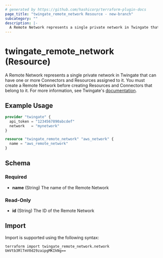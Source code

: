 ```yaml
---
# generated by https://github.com/hashicorp/terraform-plugin-docs
page_title: "twingate_remote_network Resource - new-branch"
subcategory: ""
description: |-
  A Remote Network represents a single private network in Twingate that can have one or more Connectors and Resources assigned to it. You must create a Remote Network before creating Resources and Connectors that belong to it. For more information, see Twingate's documentation https://docs.twingate.com/docs/remote-networks.
---
```


# twingate_remote_network (Resource)

A Remote Network represents a single private network in Twingate that can have one or more Connectors and Resources assigned to it. You must create a Remote Network before creating Resources and Connectors that belong to it. For more information, see Twingate's [documentation](https://docs.twingate.com/docs/remote-networks).

## Example Usage

```terraform
provider "twingate" {
  api_token = "1234567890abcdef"
  network   = "mynetwork"
}

resource "twingate_remote_network" "aws_network" {
  name = "aws_remote_network"
}
```

<!-- schema generated by tfplugindocs -->
## Schema

### Required

- **name** (String) The name of the Remote Network

### Read-Only

- **id** (String) The ID of the Remote Network

## Import

Import is supported using the following syntax:

```shell
terraform import twingate_remote_network.network UmVtb3RlTmV0d29zaipgMKIkNg==
```
